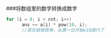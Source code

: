 ###将数组里的数字转换成数字
```C++ {.line-numbers} 
for (i = 0; i < cnt; i++)
      ans += a[i] * pow(10, i);
      //其实就很简单，从第一位开始x10就行了
```